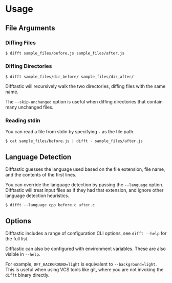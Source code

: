 # Usage

## File Arguments

### Diffing Files

```
$ difft sample_files/before.js sample_files/after.js
```

### Diffing Directories

```
$ difft sample_files/dir_before/ sample_files/dir_after/
```

Difftastic will recursively walk the two directories, diffing files
with the same name.

The `--skip-unchanged` option is useful when diffing directories that
contain many unchanged files.

### Reading stdin

You can read a file from stdin by specifying `-` as the file path.

```
$ cat sample_files/before.js | difft - sample_files/after.js
```

## Language Detection

Difftastic guesses the language used based on the file extension, file
name, and the contents of the first lines.

You can override the language detection by passing the `--language`
option. Difftastic will treat input files as if they had that
extension, and ignore other language detection heuristics.


```
$ difft --language cpp before.c after.c
```

## Options

Difftastic includes a range of configuration CLI options, see `difft
--help` for the full list.

Difftastic can also be configured with environment variables. These
are also visible in `--help`.

For example, `DFT_BACKGROUND=light` is equivalent to
`--background=light`. This is useful when using VCS tools like git,
where you are not invoking the `difft` binary directly.
